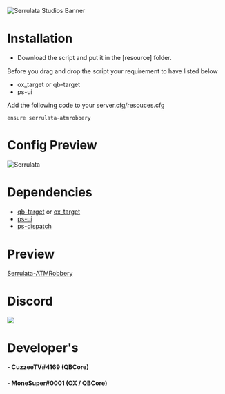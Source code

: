 ![Serrulata Studios Banner](https://i.imgur.com/wG4hycs.gif)

# **Installation**

* Download the script and put it in the [resource] folder.

Before you drag and drop the script your requirement to have listed below

- ox_target or qb-target
- ps-ui

Add the following code to your server.cfg/resouces.cfg
```
ensure serrulata-atmrobbery
```

# **Config Preview**

![Serrulata](https://imgur.com/1F3rMsq.png)


# **Dependencies**
* [qb-target](https://github.com/qbcore-framework/qb-target) or [ox_target](https://github.com/overextended/ox_target)
* [ps-ui](https://github.com/Project-Sloth/ps-ui)
* [ps-dispatch](https://github.com/Project-Sloth/ps-dispatch)


# Preview 
[Serrulata-ATMRobbery](https://streamable.com/4koo4w) 

# **Discord**
[![](https://dcbadge.vercel.app/api/server/NerdvuJDX7)](https://discord.gg/NerdvuJDX7)

# Developer's
#### - CuzzeeTV#4169 (QBCore)
#### - MoneSuper#0001 (OX / QBCore)
